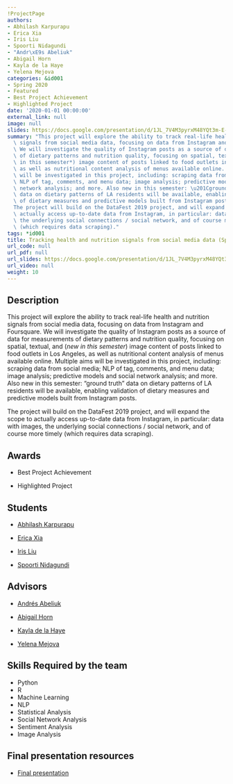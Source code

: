 ```yaml
---
!ProjectPage
authors:
- Abhilash Karpurapu
- Erica Xia
- Iris Liu
- Spoorti Nidagundi
- "Andr\xE9s Abeliuk"
- Abigail Horn
- Kayla de la Haye
- Yelena Mejova
categories: &id001
- Spring 2020
- Featured
- Best Project Achievement
- Highlighted Project
date: '2020-01-01 00:00:00'
external_link: null
image: null
slides: https://docs.google.com/presentation/d/1JL_7V4M3pyrxM48YQt3m-E-MgTgvE4s4/edit?usp=sharing&ouid=116088473370484068569&rtpof=true&sd=true
summary: "This project will explore the ability to track real-life health and nutrition\
  \ signals from social media data, focusing on data from Instagram and Foursquare.\
  \ We will investigate the quality of Instagram posts as a source of data for measurements\
  \ of dietary patterns and nutrition quality, focusing on spatial, textual, and (*new\
  \ in this semester*) image content of posts linked to food outlets in Los Angeles,\
  \ as well as nutritional content analysis of menus available online. Multiple aims\
  \ will be investigated in this project, including: scraping data from social media;\
  \ NLP of tag, comments, and menu data; image analysis; predictive models and social\
  \ network analysis; and more. Also new in this semester: \u201Cground truth\u201D\
  \ data on dietary patterns of LA residents will be available, enabling validation\
  \ of dietary measures and predictive models built from Instagram posts.\r\n\r\n\
  The project will build on the DataFest 2019 project, and will expand the scope to\
  \ actually access up-to-date data from Instagram, in particular: data with images,\
  \ the underlying social connections / social network, and of course more timely\
  \ (which requires data scraping)."
tags: *id001
title: Tracking health and nutrition signals from social media data (Spring - 2020)
url_code: null
url_pdf: null
url_slides: https://docs.google.com/presentation/d/1JL_7V4M3pyrxM48YQt3m-E-MgTgvE4s4/edit?usp=sharing&ouid=116088473370484068569&rtpof=true&sd=true
url_video: null
weight: 10
---
```

## Description

This project will explore the ability to track real-life health and nutrition signals from social media data, focusing on data from Instagram and Foursquare. We will investigate the quality of Instagram posts as a source of data for measurements of dietary patterns and nutrition quality, focusing on spatial, textual, and (*new in this semester*) image content of posts linked to food outlets in Los Angeles, as well as nutritional content analysis of menus available online. Multiple aims will be investigated in this project, including: scraping data from social media; NLP of tag, comments, and menu data; image analysis; predictive models and social network analysis; and more. Also new in this semester: “ground truth” data on dietary patterns of LA residents will be available, enabling validation of dietary measures and predictive models built from Instagram posts.

The project will build on the DataFest 2019 project, and will expand the scope to actually access up-to-date data from Instagram, in particular: data with images, the underlying social connections / social network, and of course more timely (which requires data scraping).



## Awards
* Best Project Achievement

* Highlighted Project





## Students

* [Abhilash Karpurapu](../../../author/abhilash-karpurapu)

* [Erica Xia](../../../author/erica-xia)

* [Iris Liu](../../../author/iris-liu)

* [Spoorti Nidagundi](../../../author/spoorti-nidagundi)

## Advisors

* [Andrés Abeliuk](../../../author/andres-abeliuk)

* [Abigail Horn](../../../author/abigail-horn)

* [Kayla de la Haye](../../../author/kayla-de-la-haye)

* [Yelena Mejova](../../../author/yelena-mejova)

## Skills Required by the team


* Python
* R
* Machine Learning
* NLP
* Statistical Analysis
* Social Network Analysis
* Sentiment Analysis
* Image Analysis
## Final presentation resources

* [Final presentation](https://docs.google.com/presentation/d/1JL_7V4M3pyrxM48YQt3m-E-MgTgvE4s4/edit?usp=sharing&amp;ouid=116088473370484068569&amp;rtpof=true&amp;sd=true)
